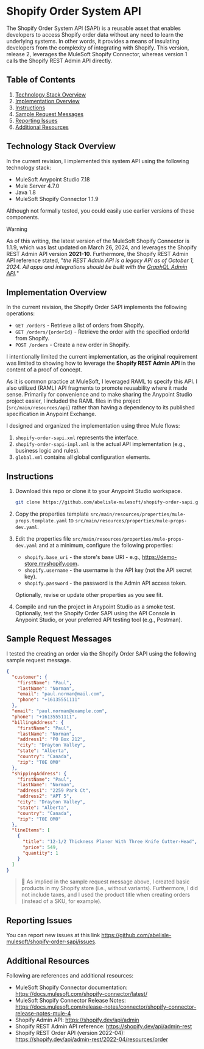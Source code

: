 # Shopify Order System API
The Shopify Order System API (SAPI) is a reusable asset that enables developers to access Shopify order data without any need to learn the underlying systems. In other words, it provides a means of insulating developers from the complexity of integrating with Shopify. This version, release 2, leverages the MuleSoft Shopify Connector, whereas version 1 calls the Shopify REST Admin API directly.

## Table of Contents
1. [Technology Stack Overview](#technology-stack-overview)
2. [Implementation Overview](#implementation-overview)
3. [Instructions](#instructions)
4. [Sample Request Messages](#sample-request-messages)
5. [Reporting Issues](#reporting-issues)
6. [Additional Resources](#additional-resources)

## Technology Stack Overview
In the current revision, I implemented this system API using the following technology stack:
- MuleSoft Anypoint Studio 7.18
- Mule Server 4.7.0
- Java 1.8
- MuleSoft Shopify Connector 1.1.9

Although not formally tested, you could easily use earlier versions of these components.

> [!WARNING]
> As of this writing, the latest version of the MuleSoft Shopify Connector is 1.1.9, which was last updated on March 26, 2024, and leverages the Shopify REST Admin API version **2021-10**. Furthermore, the Shopify REST Admin API reference stated, "*the REST Admin API is a legacy API as of October 1, 2024. All apps and integrations should be built with the [GraphQL Admin API](https://shopify.dev/docs/api/admin-graphql).*" 

## Implementation Overview
In the current revision, the Shopify Order SAPI implements the following operations:

- `GET /orders` - Retrieve a list of orders from Shopify.
- `GET /orders/{orderId}` - Retrieve the order with the specified orderId from Shopify.
- `POST /orders` - Create a new order in Shopify.

I intentionally limited the current implementation, as the original requirement was limited to showing how to leverage the **Shopify REST Admin API** in the content of a proof of concept. 

As it is common practice at MuleSoft, I leveraged RAML to specify this API. I also utilized (RAML) API fragments to promote reusability where it made sense. Primarily for convenience and to make sharing the Anypoint Studio project easier, I included the RAML files in the project (`src/main/resources/api`) rather than having a dependency to its published specification in Anypoint Exchange.

I designed and organized the implementation using three Mule flows:
1. `shopify-order-sapi.xml` represents the interface.
2. `shopify-order-sapi-impl.xml` is the actual API implementation (e.g., business logic and rules).
3. `global.xml` contains all global configuration elements.

## Instructions
1. Download this repo or clone it to your Anypoint Studio workspace.
    ```sh
    git clone https://github.com/abelisle-mulesoft/shopify-order-sapi.git
    ```

2. Copy the properties template `src/main/resources/properties/mule-props.template.yaml`  to `src/main/resources/properties/mule-props-dev.yaml`. 

3. Edit the properties file `src/main/resources/properties/mule-props-dev.yaml` and at a minimum, configure the following properties:

   - `shopify.base_uri` - the store's base URI - e.g., https://demo-store.myshopify.com.
   - `shopify.username` - the username is the API key (not the API secret key).
   - `shopify.password` - the password is the Admin API access token.
   
    Optionally, revise or update other properties as you see fit.
   
4. Compile and run the project in Anypoint Studio as a smoke test. Optionally, test the Shopify Order SAPI using the API Console in Anypoint Studio, or your preferred API testing tool (e.g., Postman).

## Sample Request Messages
I tested the creating an order via the Shopify Order SAPI using the following sample request message.
```json
{
  "customer": {
    "firstName": "Paul",
    "lastName": "Norman",
    "email": "paul.norman@mail.com",
    "phone": "+16135551111"
  },
  "email": "paul.norman@example.com",
  "phone": "+16135551111",
  "billingAddress": {
    "firstName": "Paul",
    "lastName": "Norman",
    "address1": "PO Box 212",
    "city": "Drayton Valley",
    "state": "Alberta",
    "country": "Canada",
    "zip": "T0E 0M0"
  },
  "shippingAddress": {
    "firstName": "Paul",
    "lastName": "Norman",
    "address1": "2259 Park Ct",
    "address2": "APT 5",
    "city": "Drayton Valley",
    "state": "Alberta",
    "country": "Canada",
    "zip": "T0E 0M0"
  },
  "lineItems": [
    {
      "title": "12-1/2 Thickness Planer With Three Knife Cutter-Head",
      "price": 549,
      "quantity": 1
    }
  ]
}
```

> :memo: As implied in the sample request message above, I created basic products in my Shopify store (i.e., without variants). Furthermore, I did not include taxes, and I used the product title when creating orders (instead of a SKU, for example).

## Reporting Issues
You can report new issues at this link https://github.com/abelisle-mulesoft/shopify-order-sapi/issues.

## Additional Resources
Following are references and additional resources:
- MuleSoft Shopify Connector documentation: https://docs.mulesoft.com/shopify-connector/latest/
- MuleSoft Shopify Connector Release Notes: https://docs.mulesoft.com/release-notes/connector/shopify-connector-release-notes-mule-4 
- Shopify Admin API: https://shopify.dev/api/admin
- Shopify REST Admin API reference: https://shopify.dev/api/admin-rest
- Shopify REST Order API (version 2022-04): https://shopify.dev/api/admin-rest/2022-04/resources/order
